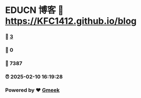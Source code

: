 # EDUCN 博客 :link: https://KFC1412.github.io/blog 
### :page_facing_up: [3](https://KFC1412.github.io/blog/tag.html) 
### :speech_balloon: 0 
### :hibiscus: 7387 
### :alarm_clock: 2025-02-10 16:19:28 
### Powered by :heart: [Gmeek](https://github.com/Meekdai/Gmeek)
